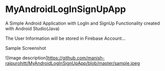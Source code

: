 # MyAndroidLogInSignUpApp

A Simple Android Application with LogIn and SignUp Functionality created with Android Studio(Java)

The User Information will be stored in Firebase Account...

Sample Screenshot

![Image description]https://github.com/manish-rajpurohitt/MyAndroidLogInSignUpApp/blob/master/sample.jpeg

